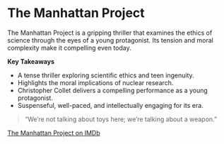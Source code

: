 # The Manhattan Project

The Manhattan Project is a gripping thriller that examines the ethics of science through the eyes of a young protagonist. Its tension and moral complexity make it compelling even today.

**Key Takeaways**

* A tense thriller exploring scientific ethics and teen ingenuity.
* Highlights the moral implications of nuclear research.
* Christopher Collet delivers a compelling performance as a young protagonist.
* Suspenseful, well-paced, and intellectually engaging for its era.

> “We’re not talking about toys here; we’re talking about a weapon.”

[The Manhattan Project on IMDb](https://www.imdb.com/title/tt0083379/)
